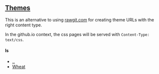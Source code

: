 ## [Themes](https://jmason888.github.io/Themes/)

This is an alternative to using [rawgit.com](https://rawgit.com/)
for creating theme URLs with the right content type.

In the github.io context, the css pages will be served with `Content-Type: text/css`.

#### ls
- [..](..)
- [Wheat](Wheat.css)
